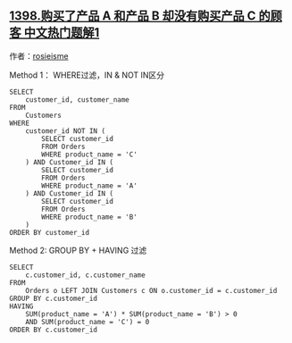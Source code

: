 ## [1398.购买了产品 A 和产品 B 却没有购买产品 C 的顾客 中文热门题解1](https://leetcode.cn/problems/customers-who-bought-products-a-and-b-but-not-c/solutions/100000/liang-chong-fang-shi-xi-huan-jiu-xing-by-rosieisme)

作者：[rosieisme](https://leetcode.cn/u/rosieisme)

Method 1：
WHERE过滤，IN & NOT IN区分
```
SELECT
    customer_id, customer_name
FROM
    Customers
WHERE
    customer_id NOT IN (
        SELECT customer_id
        FROM Orders
        WHERE product_name = 'C'
    ) AND Customer_id IN (
        SELECT customer_id
        FROM Orders
        WHERE product_name = 'A'
    ) AND Customer_id IN (
        SELECT customer_id
        FROM Orders
        WHERE product_name = 'B'
    )
ORDER BY customer_id
```
Method 2:
GROUP BY + HAVING 过滤
```
SELECT
    c.customer_id, c.customer_name
FROM
    Orders o LEFT JOIN Customers c ON o.customer_id = c.customer_id
GROUP BY c.customer_id
HAVING
    SUM(product_name = 'A') * SUM(product_name = 'B') > 0
    AND SUM(product_name = 'C') = 0
ORDER BY c.customer_id
```

